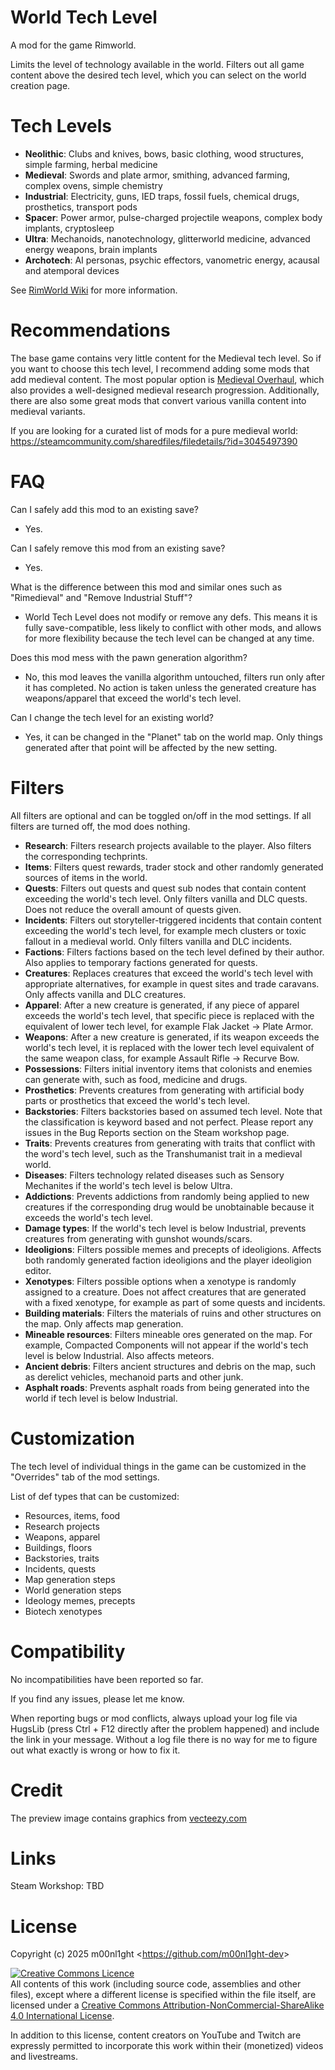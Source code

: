 
# World Tech Level

A mod for the game Rimworld.

Limits the level of technology available in the world. Filters out all game content above the desired tech level, which you can select on the world creation page.


# Tech Levels

- **Neolithic**: Clubs and knives, bows, basic clothing, wood structures, simple farming, herbal medicine
- **Medieval**: Swords and plate armor, smithing, advanced farming, complex ovens, simple chemistry
- **Industrial**: Electricity, guns, IED traps, fossil fuels, chemical drugs, prosthetics, transport pods
- **Spacer**: Power armor, pulse-charged projectile weapons, complex body implants, cryptosleep
- **Ultra**: Mechanoids, nanotechnology, glitterworld medicine, advanced energy weapons, brain implants
- **Archotech**: AI personas, psychic effectors, vanometric energy, acausal and atemporal devices

See [RimWorld Wiki](https://rimworldwiki.com/wiki/Lore#Tech_levels) for more information.


# Recommendations

The base game contains very little content for the Medieval tech level.
So if you want to choose this tech level, I recommend adding some mods that add medieval content.
The most popular option is [Medieval Overhaul](https://steamcommunity.com/sharedfiles/filedetails/?id=3219596926), which also provides a well-designed medieval research progression.
Additionally, there are also some great mods that convert various vanilla content into medieval variants.

If you are looking for a curated list of mods for a pure medieval world:
https://steamcommunity.com/sharedfiles/filedetails/?id=3045497390


# FAQ

Can I safely add this mod to an existing save?
- Yes.

Can I safely remove this mod from an existing save?
- Yes.

What is the difference between this mod and similar ones such as "Rimedieval" and "Remove Industrial Stuff"?
- World Tech Level does not modify or remove any defs. This means it is fully save-compatible, less likely to conflict with other mods, and allows for more flexibility because the tech level can be changed at any time.

Does this mod mess with the pawn generation algorithm?
- No, this mod leaves the vanilla algorithm untouched, filters run only after it has completed. No action is taken unless the generated creature has weapons/apparel that exceed the world's tech level.

Can I change the tech level for an existing world?
- Yes, it can be changed in the "Planet" tab on the world map. Only things generated after that point will be affected by the new setting.


# Filters

All filters are optional and can be toggled on/off in the mod settings. If all filters are turned off, the mod does nothing.

- **Research**: Filters research projects available to the player. Also filters the corresponding techprints.
- **Items**: Filters quest rewards, trader stock and other randomly generated sources of items in the world.
- **Quests**: Filters out quests and quest sub nodes that contain content exceeding the world's tech level. Only filters vanilla and DLC quests. Does not reduce the overall amount of quests given.
- **Incidents**: Filters out storyteller-triggered incidents that contain content exceeding the world's tech level, for example mech clusters or toxic fallout in a medieval world. Only filters vanilla and DLC incidents.
- **Factions**: Filters factions based on the tech level defined by their author. Also applies to temporary factions generated for quests.
- **Creatures**: Replaces creatures that exceed the world's tech level with appropriate alternatives, for example in quest sites and trade caravans. Only affects vanilla and DLC creatures.
- **Apparel**: After a new creature is generated, if any piece of apparel exceeds the world's tech level, that specific piece is replaced with the equivalent of lower tech level, for example Flak Jacket -> Plate Armor.
- **Weapons**: After a new creature is generated, if its weapon exceeds the world's tech level, it is replaced with the lower tech level equivalent of the same weapon class, for example Assault Rifle -> Recurve Bow.
- **Possessions**: Filters initial inventory items that colonists and enemies can generate with, such as food, medicine and drugs.
- **Prosthetics**: Prevents creatures from generating with artificial body parts or prosthetics that exceed the world's tech level.
- **Backstories**: Filters backstories based on assumed tech level. Note that the classification is keyword based and not perfect. Please report any issues in the Bug Reports section on the Steam workshop page.
- **Traits**: Prevents creatures from generating with traits that conflict with the word's tech level, such as the Transhumanist trait in a medieval world.
- **Diseases**: Filters technology related diseases such as Sensory Mechanites if the world's tech level is below Ultra.
- **Addictions**: Prevents addictions from randomly being applied to new creatures if the corresponding drug would be unobtainable because it exceeds the world's tech level.
- **Damage types**: If the world's tech level is below Industrial, prevents creatures from generating with gunshot wounds/scars.
- **Ideoligions**: Filters possible memes and precepts of ideoligions. Affects both randomly generated faction ideoligions and the player ideoligion editor.
- **Xenotypes**: Filters possible options when a xenotype is randomly assigned to a creature. Does not affect creatures that are generated with a fixed xenotype, for example as part of some quests and incidents.
- **Building materials**: Filters the materials of ruins and other structures on the map. Only affects map generation.
- **Mineable resources**: Filters mineable ores generated on the map. For example, Compacted Components will not appear if the world's tech level is below Industrial. Also affects meteors.
- **Ancient debris**: Filters ancient structures and debris on the map, such as derelict vehicles, mechanoid parts and other junk.
- **Asphalt roads**: Prevents asphalt roads from being generated into the world if tech level is below Industrial.


# Customization

The tech level of individual things in the game can be customized in the "Overrides" tab of the mod settings.

List of def types that can be customized:
- Resources, items, food
- Research projects
- Weapons, apparel
- Buildings, floors
- Backstories, traits
- Incidents, quests
- Map generation steps
- World generation steps
- Ideology memes, precepts
- Biotech xenotypes


# Compatibility

No incompatibilities have been reported so far.

If you find any issues, please let me know.

When reporting bugs or mod conflicts, always upload your log file via HugsLib (press Ctrl + F12 directly after the problem happened) and include the link in your message. Without a log file there is no way for me to figure out what exactly is wrong or how to fix it.


# Credit

The preview image contains graphics from [vecteezy.com](https://www.vecteezy.com/)


# Links

Steam Workshop:
TBD


# License

Copyright (c) 2025 m00nl1ght <<https://github.com/m00nl1ght-dev>>

<a rel="license" href="http://creativecommons.org/licenses/by-nc-sa/4.0/"><img alt="Creative Commons Licence" style="border-width:0" src="https://i.creativecommons.org/l/by-nc-sa/4.0/88x31.png" /></a><br />All contents of this work (including source code, assemblies and other files), except where a different license is specified within the file itself, are licensed under a <a rel="license" href="http://creativecommons.org/licenses/by-nc-sa/4.0/">Creative Commons Attribution-NonCommercial-ShareAlike 4.0 International License</a>.

In addition to this license, content creators on YouTube and Twitch are expressly permitted to incorporate this work within their (monetized) videos and livestreams.
